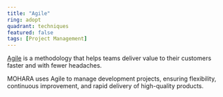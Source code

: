 ```yaml
---
title: "Agile"
ring: adopt
quadrant: techniques
featured: false
tags: [Project Management]
---
```


[Agile](https://www.agilealliance.org/agile101/) is a methodology that helps teams deliver value to their customers faster and with fewer headaches.

MOHARA uses Agile to manage development projects, ensuring flexibility, continuous improvement, and rapid delivery of high-quality products.
